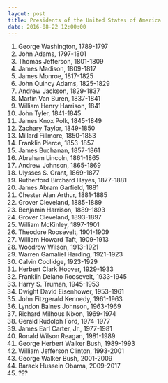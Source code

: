 ```yaml
---
layout: post
title: Presidents of the United States of America
date: 2016-08-22 12:00:00
---
```

1. George Washington, 1789-1797
2. John Adams, 1797-1801
3. Thomas Jefferson, 1801-1809
4. James Madison, 1809-1817
5. James Monroe, 1817-1825
6. John Quincy Adams, 1825-1829
7. Andrew Jackson, 1829-1837
8. Martin Van Buren, 1837-1841
9. William Henry Harrison, 1841
10. John Tyler, 1841-1845
11. James Knox Polk, 1845-1849
12. Zachary Taylor, 1849-1850
13. Millard Fillmore, 1850-1853
14. Franklin Pierce, 1853-1857
15. James Buchanan, 1857-1861
16. Abraham Lincoln, 1861-1865
17. Andrew Johnson, 1865-1869
18. Ulysses S. Grant, 1869-1877
19. Rutherford Birchard Hayes, 1877-1881
20. James Abram Garfield, 1881
21. Chester Alan Arthur, 1881-1885
22. Grover Cleveland, 1885-1889
23. Benjamin Harrison, 1889-1893
24. Grover Cleveland, 1893-1897
25. William McKinley, 1897-1901
26. Theodore Roosevelt, 1901-1909
27. William Howard Taft, 1909-1913
28. Woodrow Wilson, 1913-1921
29. Warren Gamaliel Harding, 1921-1923
30. Calvin Coolidge, 1923-1929
31. Herbert Clark Hoover, 1929-1933
32. Franklin Delano Roosevelt, 1933-1945
33. Harry S. Truman, 1945-1953
34. Dwight David Eisenhower, 1953-1961
35. John Fitzgerald Kennedy, 1961-1963
36. Lyndon Baines Johnson, 1963-1969
37. Richard Milhous Nixon, 1969-1974
38. Gerald Rudolph Ford, 1974-1977
39. James Earl Carter, Jr., 1977-1981
40. Ronald Wilson Reagan, 1981-1989
41. George Herbert Walker Bush, 1989-1993
42. William Jefferson Clinton, 1993-2001
43. George Walker Bush, 2001-2009
44. Barack Hussein Obama, 2009-2017
45. ???
